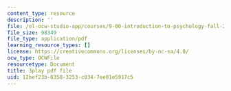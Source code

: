 ```yaml
---
content_type: resource
description: ''
file: /ol-ocw-studio-app/courses/9-00-introduction-to-psychology-fall-2004/12bef23b63583253c0347ee01e5917c5_10507.pdf
file_size: 98349
file_type: application/pdf
learning_resource_types: []
license: https://creativecommons.org/licenses/by-nc-sa/4.0/
ocw_type: OCWFile
resourcetype: Document
title: 3play pdf file
uid: 12bef23b-6358-3253-c034-7ee01e5917c5
---
```

